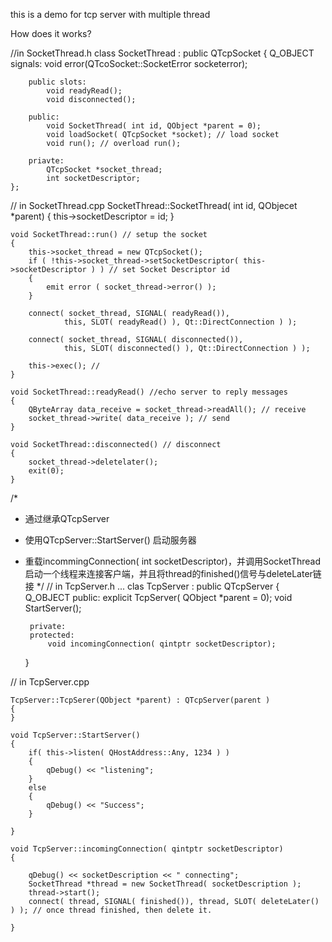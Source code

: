this is a demo for tcp server with multiple thread 

How does it works?

//in SocketThread.h
	class SocketThread : public QTcpSocket
	{
		Q_OBJECT
		signals:
			void error(QTcoSocket::SocketError socketerror);

		public slots:
			void readyRead();
			void disconnected();

		public:
			void SocketThread( int id, QObject *parent = 0);
			void loadSocket( QTcpSocket *socket); // load socket
			void run(); // overload run();

		priavte:
			QTcpSocket *socket_thread;
			int socketDescriptor;
	};

// in SocketThread.cpp
	SocketThread::SocketThread( int id, QObjecet *parent)
	{
		this->socketDescriptor = id;
	}

	void SocketThread::run() // setup the socket
	{
		this->socket_thread = new QTcpSocket();
		if ( !this->socket_thread->setSocketDescriptor( this->socketDescriptor ) ) // set Socket Descriptor id
		{
			emit error ( socket_thread->error() );
		}

		connect( socket_thread, SIGNAL( readyRead()),
				this, SLOT( readyRead() ), Qt::DirectConnection ) );

		connect( socket_thread, SIGNAL( disconnected()),
				this, SLOT( disconnected() ), Qt::DirectConnection ) );
				
		this->exec(); //
	}

	void SocketThread::readyRead() //echo server to reply messages
	{
		QByteArray data_receive = socket_thread->readAll(); // receive
		socket_thread->write( data_receive ); // send
	}

	void SocketThread::disconnected() // disconnect
	{
		socket_thread->deletelater();
		exit(0);
	}


/*
 * 通过继承QTcpServer 
 * 使用QTcpServer::StartServer() 启动服务器
 * 重载incommingConnection( int socketDescriptor)，并调用SocketThread启动一个线程来连接客户端，并且将thread的finished()信号与deleteLater链接
 */
// in TcpServer.h
...
	clas TcpServer : public QTcpServer
	{
		Q_OBJECT
		public:
			explicit TcpServer( QObject *parent = 0);
			void StartServer();

		private:
		protected:
			void incomingConnection( qintptr socketDescriptor);
	}

// in TcpServer.cpp

	TcpServer::TcpSerer(QObject *parent) : QTcpServer(parent )
	{
	}

	void TcpServer::StartServer()
	{
		if( this->listen( QHostAddress::Any, 1234 ) )
		{
			qDebug() << "listening";
		}
		else
		{
			qDebug() << "Success";
		}

	}

	void TcpServer::incomingConnection( qintptr socketDescriptor)
	{

		qDebug() << socketDescription << " connecting";
		SocketThread *thread = new SocketThread( socketDescription );
		thread->start();
		connect( thread, SIGNAL( finished()), thread, SLOT( deleteLater() ) ); // once thread finished, then delete it.

	}
